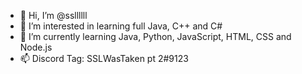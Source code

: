 - 👋 Hi, I’m @ssllllll
- 👀 I’m interested in learning full Java, C++ and C#
- 🌱 I’m currently learning Java, Python, JavaScript, HTML, CSS and Node.js
- 📫 Discord Tag: SSLWasTaken pt 2#9123




